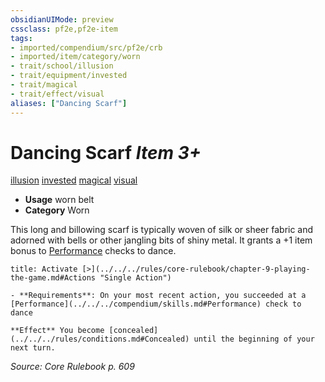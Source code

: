 ```yaml
---
obsidianUIMode: preview
cssclass: pf2e,pf2e-item
tags:
- imported/compendium/src/pf2e/crb
- imported/item/category/worn
- trait/school/illusion
- trait/equipment/invested
- trait/magical
- trait/effect/visual
aliases: ["Dancing Scarf"]
---
```

# Dancing Scarf *Item 3+*  
[illusion](illusion.md)  [invested](invested.md)  [magical](magical.md)  [visual](visual.md)  

- **Usage** worn belt
- **Category** Worn

This long and billowing scarf is typically woven of silk or sheer fabric and adorned with bells or other jangling bits of shiny metal. It grants a +1 item bonus to [Performance](../../skills.md#Performance) checks to dance.

```ad-embed-ability
title: Activate [>](../../../rules/core-rulebook/chapter-9-playing-the-game.md#Actions "Single Action")

- **Requirements**: On your most recent action, you succeeded at a [Performance](../../../compendium/skills.md#Performance) check to dance

**Effect** You become [concealed](../../../rules/conditions.md#Concealed) until the beginning of your next turn.
```

*Source: Core Rulebook p. 609*
